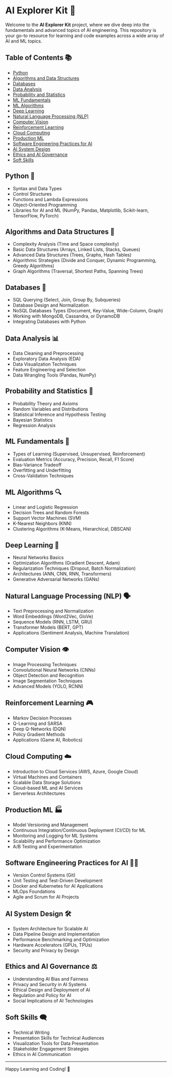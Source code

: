 # AI Explorer Kit 🚀

Welcome to the **AI Explorer Kit** project, where we dive deep into the fundamentals and advanced topics of AI engineering. This repository is your go-to resource for learning and code examples across a wide array of AI and ML topics.

## Table of Contents 📚

- [Python](#python-)
- [Algorithms and Data Structures](#algorithms-and-data-structures-)
- [Databases](#databases)
- [Data Analysis](#data-analysis-)
- [Probability and Statistics](#probability-and-statistics-)
- [ML Fundamentals](#ml-fundamentals-)
- [ML Algorithms](#ml-algorithms-)
- [Deep Learning](#deep-learning-)
- [Natural Language Processing (NLP)](#natural-language-processing-nlp-%EF%B8%8F)
- [Computer Vision](#computer-vision-%EF%B8%8F)
- [Reinforcement Learning](#reinforcement-learning-)
- [Cloud Computing](#cloud-computing--%EF%B8%8F)
- [Production ML](#production-ml-)
- [Software Engineering Practices for AI](#software-engineering-practices-for-ai-)
- [AI System Design](#ai-system-design--%EF%B8%8F)
- [Ethics and AI Governance](#ethics-and-ai-governance--%EF%B8%8F)
- [Soft Skills](#soft-skills-%EF%B8%8F)

## Python 🐍

- Syntax and Data Types
- Control Structures
- Functions and Lambda Expressions
- Object-Oriented Programming
- Libraries for AI and ML (NumPy, Pandas, Matplotlib, Scikit-learn, TensorFlow, PyTorch)

## Algorithms and Data Structures 🧠

- Complexity Analysis (Time and Space complexity)
- Basic Data Structures (Arrays, Linked Lists, Stacks, Queues)
- Advanced Data Structures (Trees, Graphs, Hash Tables)
- Algorithmic Strategies (Divide and Conquer, Dynamic Programming, Greedy Algorithms)
- Graph Algorithms (Traversal, Shortest Paths, Spanning Trees)

## Databases 💾

- SQL Querying (Select, Join, Group By, Subqueries)
- Database Design and Normalization
- NoSQL Databases Types (Document, Key-Value, Wide-Column, Graph)
- Working with MongoDB, Cassandra, or DynamoDB
- Integrating Databases with Python

## Data Analysis 📊

- Data Cleaning and Preprocessing
- Exploratory Data Analysis (EDA)
- Data Visualization Techniques
- Feature Engineering and Selection
- Data Wrangling Tools (Pandas, NumPy)

## Probability and Statistics 🎲

- Probability Theory and Axioms
- Random Variables and Distributions
- Statistical Inference and Hypothesis Testing
- Bayesian Statistics
- Regression Analysis

## ML Fundamentals 🤖

- Types of Learning (Supervised, Unsupervised, Reinforcement)
- Evaluation Metrics (Accuracy, Precision, Recall, F1 Score)
- Bias-Variance Tradeoff
- Overfitting and Underfitting
- Cross-Validation Techniques

## ML Algorithms 🔍

- Linear and Logistic Regression
- Decision Trees and Random Forests
- Support Vector Machines (SVM)
- K-Nearest Neighbors (KNN)
- Clustering Algorithms (K-Means, Hierarchical, DBSCAN)

## Deep Learning 🧠

- Neural Networks Basics
- Optimization Algorithms (Gradient Descent, Adam)
- Regularization Techniques (Dropout, Batch Normalization)
- Architectures (ANN, CNN, RNN, Transformers)
- Generative Adversarial Networks (GANs)

## Natural Language Processing (NLP) 🗣️

- Text Preprocessing and Normalization
- Word Embeddings (Word2Vec, GloVe)
- Sequence Models (RNN, LSTM, GRU)
- Transformer Models (BERT, GPT)
- Applications (Sentiment Analysis, Machine Translation)

## Computer Vision 👁️

- Image Processing Techniques
- Convolutional Neural Networks (CNNs)
- Object Detection and Recognition
- Image Segmentation Techniques
- Advanced Models (YOLO, RCNN)

## Reinforcement Learning 🎮

- Markov Decision Processes
- Q-Learning and SARSA
- Deep Q-Networks (DQN)
- Policy Gradient Methods
- Applications (Game AI, Robotics)

## Cloud Computing ☁️

- Introduction to Cloud Services (AWS, Azure, Google Cloud)
- Virtual Machines and Containers
- Scalable Data Storage Solutions
- Cloud-based ML and AI Services
- Serverless Architectures

## Production ML 🏭

- Model Versioning and Management
- Continuous Integration/Continuous Deployment (CI/CD) for ML
- Monitoring and Logging for ML Systems
- Scalability and Performance Optimization
- A/B Testing and Experimentation

## Software Engineering Practices for AI 👨‍💻

- Version Control Systems (Git)
- Unit Testing and Test-Driven Development
- Docker and Kubernetes for AI Applications
- MLOps Foundations
- Agile and Scrum for AI Projects

## AI System Design 🛠️

- System Architecture for Scalable AI
- Data Pipeline Design and Implementation
- Performance Benchmarking and Optimization
- Hardware Accelerators (GPUs, TPUs)
- Security and Privacy by Design

## Ethics and AI Governance ⚖️

- Understanding AI Bias and Fairness
- Privacy and Security in AI Systems
- Ethical Design and Deployment of AI
- Regulation and Policy for AI
- Social Implications of AI Technologies

## Soft Skills 🗨️

- Technical Writing
- Presentation Skills for Technical Audiences
- Visualization Tools for Data Presentation
- Stakeholder Engagement Strategies
- Ethics in AI Communication

---

Happy Learning and Coding! 🎉
